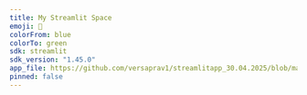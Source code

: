 ```yaml
---
title: My Streamlit Space
emoji: 🚀
colorFrom: blue
colorTo: green
sdk: streamlit
sdk_version: "1.45.0"
app_file: https://github.com/versaprav1/streamlitapp_30.04.2025/blob/main/streamlit_app/app.py
pinned: false
---
```


